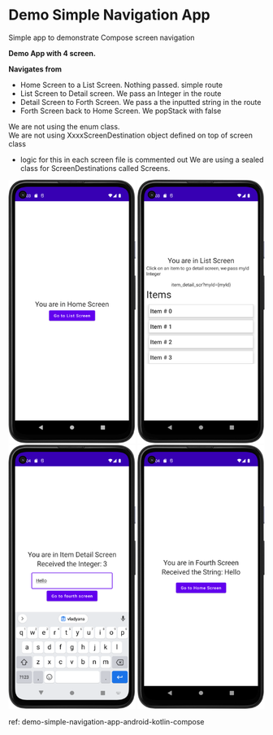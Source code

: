 # Demo Simple Navigation App
Simple app to demonstrate Compose screen navigation

**Demo App with 4 screen.**

**Navigates from**
- Home Screen to a List Screen. Nothing passed. simple route
- List Screen to Detail screen. We pass an Integer in the route
- Detail Screen to Forth Screen. We pass a the inputted string in the route
- Forth Screen back to Home Screen. We popStack with false


We are not using the enum class.  
We are not using XxxxScreenDestination object defined on top of screen class  
- logic for this in each screen file is commented out
We are using a sealed class for ScreenDestinations called Screens.

<p style=float:left">  
  <img src="screenshot_01.png" width="250" />  
  <img src="screenshot_02.png" width="250" />  
  <img src="screenshot_03.png" width="250" />  
  <img src="screenshot_04.png" width="250" />  
</p>

ref: demo-simple-navigation-app-android-kotlin-compose